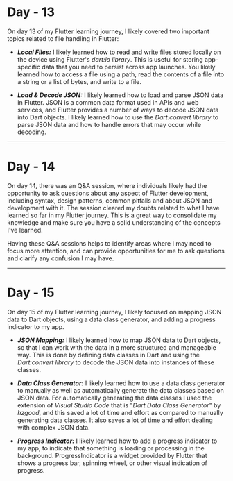 # Day - 13

On day 13 of my Flutter learning journey, I likely covered two important topics related to file handling in Flutter:

* <b><i>Local Files:</b></i> I likely learned how to read and write files stored locally on the device using Flutter's <i>dart:io library</i>. This is 
useful for storing app-specific data that you need to persist across app launches. You likely learned how to access a file using a path, read the 
contents of a file into a string or a list of bytes, and write to a file.

* <b><i>Load & Decode JSON:</b></i> I likely learned how to load and parse JSON data in Flutter. JSON is a common data format used in APIs and web 
services, and Flutter provides a number of ways to decode JSON data into Dart objects. I likely learned how to use the <i>Dart:convert library</i> to 
parse JSON data and how to handle errors that may occur while decoding.



*****

# Day - 14

On day 14, there was an Q&A session, where individuals likely had the opportunity to ask questions about any aspect of Flutter development, 
including syntax, design patterns, common pitfalls and about JSON and development with it. The session cleared my doubts related to what I 
have learned so far in my Flutter journey. This is a great way to consolidate my knowledge and make sure you have a solid understanding of 
the concepts I've learned.

Having these Q&A sessions helps to identify areas where I may need to focus more attention, and can provide opportunities for me to ask 
questions and clarify any confusion I may have.

*****

# Day - 15

On day 15 of my Flutter learning journey, I likely focused on mapping JSON data to Dart objects, using a data class generator, and adding a 
progress indicator to my app.

* <b><i>JSON Mapping:</b></i> I likely learned how to map JSON data to Dart objects, so that I can work with the data in a more structured 
and manageable way. This is done by defining data classes in Dart and using the <i>Dart:convert library</i> to decode the JSON data into instances of 
these classes.

* <b><i>Data Class Generator:</b></i> I likely learned how to use a data class generator to manually as well as automatically generate the data classes 
based on JSON data. For automatically generating the data classes I used the extension of <i>Visual Studio Code</i> that is 
"<i>Dart Data Class Generator</i>" by <i>hzgood</i>, and this saved a lot of time and effort as compared to manually generating data classes. 
It also saves a lot of time and effort dealing with complex JSON data.

* <b><i>Progress Indicator:</b></i> I likely learned how to add a progress indicator to my app, to indicate that something is loading or processing 
in the background. ProgressIndicator is a widget provided by Flutter that shows a progress bar, spinning wheel, or other visual indication of progress.
